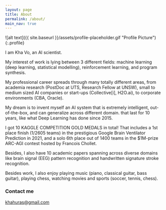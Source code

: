 ```yaml
---
layout: page
title: About
permalink: /about/
main_nav: true
---
```

![alt text]({{ site.baseurl }}/assets/profile-placeholder.gif "Profile Picture"){:.profile}

I am Kha Vo, an AI scientist.

My interest of work is lying between 3 different fields: machine learning (deep learning, statistical modelling), reinforcement learning, and program synthesis.

My professional career spreads through many totally different areas, from academia research (PostDoc at UTS, Research Fellow at UNSW), small to medium sized AI companies or start-ups (Collective[i], H2O.ai), to corporate environments (CBA, Oracle).

My dream is to invent myself an AI system that is extremely intelligent, out-of-the-box, and can generalize across different domain. that last for 10 years, like what Deep Learning has done since 2015.

I got 10 KAGGLE COMPETITION GOLD MEDALS in total! That includes a 1st place finish (1/2605 teams) in the prestigious Google Brain Ventilator Prediction in 2021, and a solo 6th place out of 1400 teams in the $1M-prize ARC-AGI contest hosted by Francois Chollet.

Besides, I also have 10 academic papers spanning across diverse domains like brain signal (EEG) pattern recognition and handwritten signature stroke recognition.

Besides work, I also enjoy playing music (piano, classical guitar, bass guitar), playing chess, watching movies and sports (soccer, tennis, chess).


### Contact me

[khahuras@gmail.com](mailto:khahuras@gmail.com)
